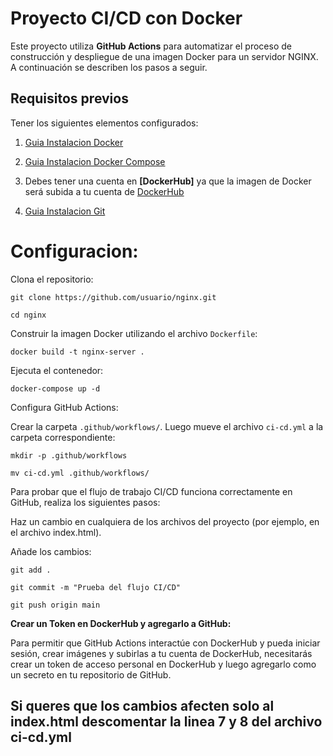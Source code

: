 # Proyecto CI/CD con Docker

Este proyecto utiliza **GitHub Actions** para automatizar el proceso de construcción y despliegue de una imagen Docker para un servidor NGINX. A continuación se describen los pasos a seguir.

## Requisitos previos

Tener los siguientes elementos configurados:

1. [Guia Instalacion Docker](https://docs.docker.com/get-started/get-docker)

2. [Guia Instalacion Docker Compose](https://docs.docker.com/compose/)

3. Debes tener una cuenta en **[DockerHub]** ya que la imagen de Docker será subida a tu cuenta de [DockerHub](https://hub.docker.com/)
4. [Guia Instalacion Git](https://git-scm.com/book/en/v2/Getting-Started-Installing-Git)

# **Configuracion**:

Clona el repositorio:

`git clone https://github.com/usuario/nginx.git`

`cd nginx`

Construir la imagen Docker utilizando el archivo `Dockerfile`:

`docker build -t nginx-server .`

Ejecuta el contenedor:

`docker-compose up -d`

Configura GitHub Actions:

Crear la carpeta `.github/workflows/`. Luego mueve el archivo `ci-cd.yml` a la carpeta correspondiente:

`mkdir -p .github/workflows`

`mv ci-cd.yml .github/workflows/`

Para probar que el flujo de trabajo CI/CD funciona correctamente en GitHub, realiza los siguientes pasos:

Haz un cambio en cualquiera de los archivos del proyecto (por ejemplo, en el archivo index.html).

Añade los cambios:

`git add .`

`git commit -m "Prueba del flujo CI/CD"`

`git push origin main`

**Crear un Token en DockerHub y agregarlo a GitHub:**

Para permitir que GitHub Actions interactúe con DockerHub y pueda iniciar sesión, crear imágenes y subirlas a tu cuenta de DockerHub, necesitarás crear un token de acceso personal en DockerHub y luego agregarlo como un secreto en tu repositorio de GitHub.

## Si queres que los cambios afecten solo al index.html descomentar la linea 7 y 8 del archivo ci-cd.yml
